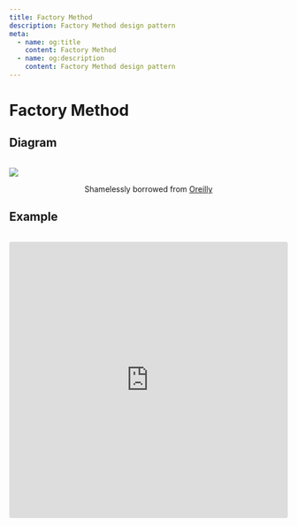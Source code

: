 ```yaml
---
title: Factory Method 
description: Factory Method design pattern
meta:
  - name: og:title
    content: Factory Method 
  - name: og:description
    content: Factory Method design pattern
---
```

# Factory Method

## Diagram

<img style="margin-top:15px" src="https://www.oreilly.com/library/view/design-patterns-and/9781786463593/assets/7b9b05d9-b441-4fa4-a6f4-05bbda05524a.png" />

<p style="text-align:center">
    Shamelessly borrowed from <a href="https://www.oreilly.com/library/view/design-patterns-and/9781786463593/4a92c6f7-715a-4555-bce0-cd4edd71069d.xhtml" target="_blank">Oreilly</a>
</p>

## Example

<iframe src="https://codesandbox.io/embed/factory-method-pattern-01syq?autoresize=1&fontsize=14&view=editor" title="factory-method-pattern" allow="geolocation; microphone; camera; midi; vr; accelerometer; gyroscope; payment; ambient-light-sensor; encrypted-media; usb" style="margin-top:15px; width:100%; height:500px; border:0; border-radius: 4px; overflow:hidden;" sandbox="allow-modals allow-forms allow-popups allow-scripts allow-same-origin"></iframe>